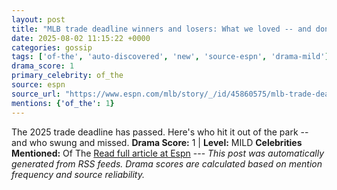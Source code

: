 ```yaml
---
layout: post
title: "MLB trade deadline winners and losers: What we loved -- and don't understand"
date: 2025-08-02 11:15:22 +0000
categories: gossip
tags: ['of-the', 'auto-discovered', 'new', 'source-espn', 'drama-mild']
drama_score: 1
primary_celebrity: of_the
source: espn
source_url: "https://www.espn.com/mlb/story/_/id/45860575/mlb-trade-deadline-2025-reaction-biggest-winners-losers"
mentions: {'of_the': 1}
---
```


The 2025 trade deadline has passed. Here's who hit it out of the park -- and who swung and missed. **Drama Score:** 1 | **Level:** MILD **Celebrities Mentioned:** Of The [Read full article at Espn](https://www.espn.com/mlb/story/_/id/45860575/mlb-trade-deadline-2025-reaction-biggest-winners-losers) --- *This post was automatically generated from RSS feeds. Drama scores are calculated based on mention frequency and source reliability.*